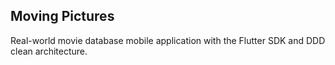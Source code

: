 ## Moving Pictures

Real-world movie database mobile application with the Flutter SDK and DDD clean architecture.